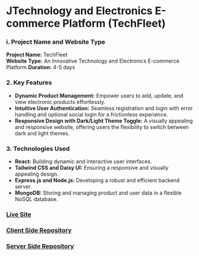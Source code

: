 # JTechnology and Electronics E-commerce Platform (TechFleet) 

### i. Project Name and Website Type
**Project Name:** TechFleet  
**Website Type:** An Innovative Technology and Electronics E-commerce Platform
**Duration:** 4-5 days

### 2. Key Features
- **Dynamic Product Management:** Empower users to add, update, and view electronic products effortlessly.
- **Intuitive User Authentication:** Seamless registration and login with error handling and optional social login for a frictionless experience.
- **Responsive Design with Dark/Light Theme Toggle:** A visually appealing and responsive website, offering users the flexibility to switch between dark and light themes.

### 3. Technologies Used
- **React:** Building dynamic and interactive user interfaces.
- **Tailwind CSS and Daisy UI:** Ensuring a responsive and visually appealing design.
- **Express.js and Node.js:** Developing a robust and efficient backend server.
- **MongoDB:** Storing and managing product and user data in a flexible NoSQL database.

### [Live Site ](https://tech-fleet-b7d86.web.app)
### [Client Side Repository](https://github.com/sattamap/tech-fleet-client)
### [Server Side Repository](https://github.com/sattamap/tech-fleet-server)
